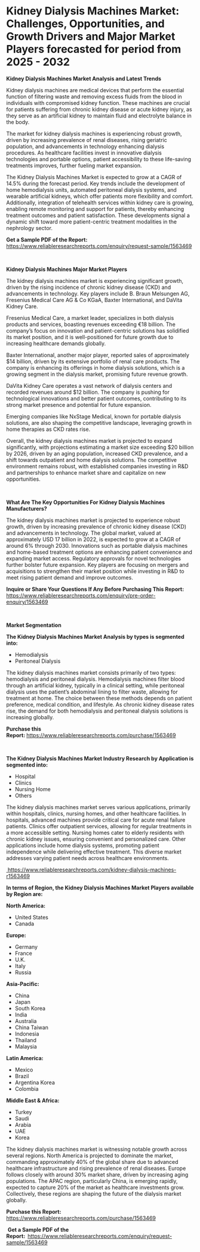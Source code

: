 <p><h1>Kidney Dialysis Machines Market: Challenges, Opportunities, and Growth Drivers and Major Market Players forecasted for period from 2025 - 2032</h1></p><p><strong>Kidney Dialysis Machines Market Analysis and Latest Trends</strong></p>
<p><p>Kidney dialysis machines are medical devices that perform the essential function of filtering waste and removing excess fluids from the blood in individuals with compromised kidney function. These machines are crucial for patients suffering from chronic kidney disease or acute kidney injury, as they serve as an artificial kidney to maintain fluid and electrolyte balance in the body.</p><p>The market for kidney dialysis machines is experiencing robust growth, driven by increasing prevalence of renal diseases, rising geriatric population, and advancements in technology enhancing dialysis procedures. As healthcare facilities invest in innovative dialysis technologies and portable options, patient accessibility to these life-saving treatments improves, further fueling market expansion.</p><p>The Kidney Dialysis Machines Market is expected to grow at a CAGR of 14.5% during the forecast period. Key trends include the development of home hemodialysis units, automated peritoneal dialysis systems, and wearable artificial kidneys, which offer patients more flexibility and comfort. Additionally, integration of telehealth services within kidney care is growing, enabling remote monitoring and support for patients, thereby enhancing treatment outcomes and patient satisfaction. These developments signal a dynamic shift toward more patient-centric treatment modalities in the nephrology sector.</p></p>
<p><strong>Get a Sample PDF of the Report:&nbsp;</strong> <a href="https://www.reliableresearchreports.com/enquiry/request-sample/1563469?utm_campaign=117&utm_medium=2&utm_source=Github&utm_content=ia&utm_term=13042025&utm_id=kidney-dialysis-machines">https://www.reliableresearchreports.com/enquiry/request-sample/1563469</a></p>
<p>&nbsp;</p>
<p><strong>Kidney Dialysis Machines Major Market Players</strong></p>
<p><p>The kidney dialysis machines market is experiencing significant growth, driven by the rising incidence of chronic kidney disease (CKD) and advancements in technology. Key players include B. Braun Melsungen AG, Fresenius Medical Care AG & Co KGaA, Baxter International, and DaVita Kidney Care.</p><p>Fresenius Medical Care, a market leader, specializes in both dialysis products and services, boasting revenues exceeding €18 billion. The company’s focus on innovation and patient-centric solutions has solidified its market position, and it is well-positioned for future growth due to increasing healthcare demands globally.</p><p>Baxter International, another major player, reported sales of approximately $14 billion, driven by its extensive portfolio of renal care products. The company is enhancing its offerings in home dialysis solutions, which is a growing segment in the dialysis market, promising future revenue growth.</p><p>DaVita Kidney Care operates a vast network of dialysis centers and recorded revenues around $12 billion. The company is pushing for technological innovations and better patient outcomes, contributing to its strong market presence and potential for future expansion.</p><p>Emerging companies like NxStage Medical, known for portable dialysis solutions, are also shaping the competitive landscape, leveraging growth in home therapies as CKD rates rise. </p><p>Overall, the kidney dialysis machines market is projected to expand significantly, with projections estimating a market size exceeding $20 billion by 2026, driven by an aging population, increased CKD prevalence, and a shift towards outpatient and home dialysis solutions. The competitive environment remains robust, with established companies investing in R&D and partnerships to enhance market share and capitalize on new opportunities.</p></p>
<p>&nbsp;</p>
<p><strong>What Are The Key Opportunities For Kidney Dialysis Machines Manufacturers?</strong></p>
<p><p>The kidney dialysis machines market is projected to experience robust growth, driven by increasing prevalence of chronic kidney disease (CKD) and advancements in technology. The global market, valued at approximately USD 17 billion in 2022, is expected to grow at a CAGR of around 6% through 2030. Innovations such as portable dialysis machines and home-based treatment options are enhancing patient convenience and expanding market access. Regulatory approvals for novel technologies further bolster future expansion. Key players are focusing on mergers and acquisitions to strengthen their market position while investing in R&D to meet rising patient demand and improve outcomes.</p></p>
<p><strong>Inquire or Share Your Questions If Any Before Purchasing This Report:</strong> <a href="https://www.reliableresearchreports.com/enquiry/pre-order-enquiry/1563469?utm_campaign=117&utm_medium=2&utm_source=Github&utm_content=ia&utm_term=13042025&utm_id=kidney-dialysis-machines">https://www.reliableresearchreports.com/enquiry/pre-order-enquiry/1563469</a></p>
<p>&nbsp;</p>
<p><strong>Market Segmentation</strong></p>
<p><strong>The Kidney Dialysis Machines Market Analysis by types is segmented into:</strong></p>
<p><ul><li>Hemodialysis</li><li>Peritoneal Dialysis</li></ul></p>
<p><p>The kidney dialysis machines market consists primarily of two types: hemodialysis and peritoneal dialysis. Hemodialysis machines filter blood through an artificial kidney, typically in a clinical setting, while peritoneal dialysis uses the patient’s abdominal lining to filter waste, allowing for treatment at home. The choice between these methods depends on patient preference, medical condition, and lifestyle. As chronic kidney disease rates rise, the demand for both hemodialysis and peritoneal dialysis solutions is increasing globally.</p></p>
<p><strong>Purchase this Report:&nbsp;</strong><a href="https://www.reliableresearchreports.com/purchase/1563469?utm_campaign=117&utm_medium=2&utm_source=Github&utm_content=ia&utm_term=13042025&utm_id=kidney-dialysis-machines">https://www.reliableresearchreports.com/purchase/1563469</a></p>
<p>&nbsp;</p>
<p><strong>The Kidney Dialysis Machines Market Industry Research by Application is segmented into:</strong></p>
<p><ul><li>Hospital</li><li>Clinics</li><li>Nursing Home</li><li>Others</li></ul></p>
<p><p>The kidney dialysis machines market serves various applications, primarily within hospitals, clinics, nursing homes, and other healthcare facilities. In hospitals, advanced machines provide critical care for acute renal failure patients. Clinics offer outpatient services, allowing for regular treatments in a more accessible setting. Nursing homes cater to elderly residents with chronic kidney issues, ensuring convenient and personalized care. Other applications include home dialysis systems, promoting patient independence while delivering effective treatment. This diverse market addresses varying patient needs across healthcare environments.</p></p>
<p><a href="https://www.reliableresearchreports.com/kidney-dialysis-machines-r1563469?utm_campaign=117&utm_medium=2&utm_source=Github&utm_content=ia&utm_term=13042025&utm_id=kidney-dialysis-machines">&nbsp;https://www.reliableresearchreports.com/kidney-dialysis-machines-r1563469</a></p>
<p><strong>In terms of Region, the Kidney Dialysis Machines Market Players available by Region are:</strong></p>
<p>
    <p> <strong> North America: </strong>
        <ul>
            <li>United States</li>
            <li>Canada</li>
        </ul>
        </p> 
    <p> <strong> Europe: </strong>
        <ul>
            <li>Germany</li>
            <li>France</li>
            <li>U.K.</li>
            <li>Italy</li>
            <li>Russia</li>
        </ul>
        </p> 
    <p> <strong> Asia-Pacific: </strong>
        <ul>
            <li>China</li>
            <li>Japan</li>
            <li>South Korea</li>
            <li>India</li>
            <li>Australia</li>
            <li>China Taiwan</li>
            <li>Indonesia</li>
            <li>Thailand</li>
            <li>Malaysia</li>
        </ul>
        </p> 
    <p> <strong> Latin America: </strong>
        <ul>
            <li>Mexico</li>
            <li>Brazil</li>
            <li>Argentina Korea</li>
            <li>Colombia</li>
        </ul>
        </p> 
    <p> <strong> Middle East & Africa: </strong>
        <ul>
            <li>Turkey</li>
            <li>Saudi</li>
            <li>Arabia</li>
            <li>UAE</li>
            <li>Korea</li>
        </ul>
    </p>
    </p>
<p><p>The kidney dialysis machines market is witnessing notable growth across several regions. North America is projected to dominate the market, commanding approximately 40% of the global share due to advanced healthcare infrastructure and rising prevalence of renal diseases. Europe follows closely with around 30% market share, driven by increasing aging populations. The APAC region, particularly China, is emerging rapidly, expected to capture 20% of the market as healthcare investments grow. Collectively, these regions are shaping the future of the dialysis market globally.</p></p>
<p><strong>Purchase this Report: </strong><a href="https://www.reliableresearchreports.com/purchase/1563469?utm_campaign=117&utm_medium=2&utm_source=Github&utm_content=ia&utm_term=13042025&utm_id=kidney-dialysis-machines">https://www.reliableresearchreports.com/purchase/1563469</a></p>
<p>&nbsp;<strong>Get a Sample PDF of the Report:&nbsp;&nbsp;</strong><a href="https://www.reliableresearchreports.com/enquiry/request-sample/1563469?utm_campaign=117&utm_medium=2&utm_source=Github&utm_content=ia&utm_term=13042025&utm_id=kidney-dialysis-machines">https://www.reliableresearchreports.com/enquiry/request-sample/1563469</a></p>
<p><strong></strong></p>
<p><p></p><p></p><p></p></p>